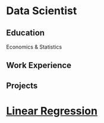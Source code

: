 <H1>Data Scientist</H1> 

<h2>Education </h2>
Economics & Statistics

<H2>Work Experience </H2>


<H2> Projects </H2>

# [Linear Regression ](https://github.com/Muhammedhchm/Muhammedhchm.Github.io/blob/main/linear%20regression.ipy)
